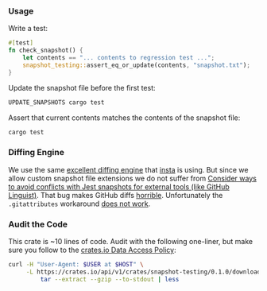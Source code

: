 ### Usage

Write a test:

```rs
#[test]
fn check_snapshot() {
    let contents == "... contents to regression test ...";
    snapshot_testing::assert_eq_or_update(contents, "snapshot.txt");
}
```

Update the snapshot file before the first test:

```sh
UPDATE_SNAPSHOTS cargo test
```

Assert that current contents matches the contents of the snapshot file:

```sh
cargo test
```

### Diffing Engine

We use the same [excellent diffing engine](https://github.com/mitsuhiko/similar) that [insta](https://github.com/mitsuhiko/insta) is using. But since we allow custom snapshot file extensions we do not suffer from [Consider ways to avoid conflicts with Jest snapshots for external tools (like GitHub Linguist)](https://github.com/mitsuhiko/insta/issues/425). That bug makes GitHub diffs [horrible](https://github.com/trishume/syntect/pull/591/files#diff-f3d28a949326c02c2b2c85c024a030561f3b2521457621bb2550792460c3a2ec). Unfortunately the `.gitattributes` workaround [does not work](https://github.com/trishume/syntect/pull/592#issuecomment-3153214380).

### Audit the Code

This crate is ~10 lines of code. Audit with the following one-liner, but make sure you follow to the [crates.io Data Access Policy](https://crates.io/data-access):

```sh
curl -H "User-Agent: $USER at $HOST" \
     -L https://crates.io/api/v1/crates/snapshot-testing/0.1.0/download |
         tar --extract --gzip --to-stdout | less
```

